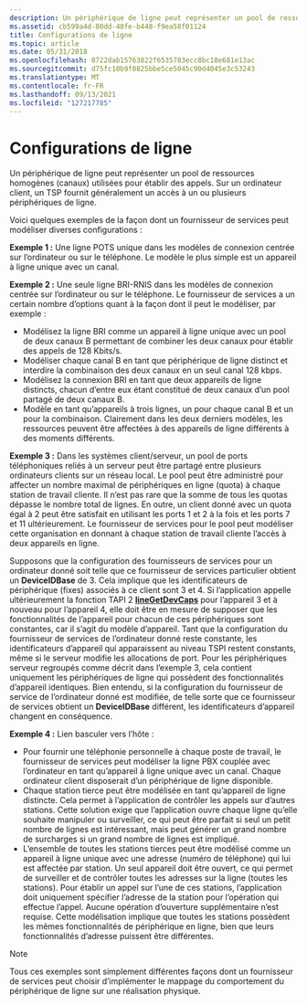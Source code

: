 ```yaml
---
description: Un périphérique de ligne peut représenter un pool de ressources homogènes (canaux) utilisées pour établir des appels. Sur un ordinateur client, un TSP fournit généralement un accès à un ou plusieurs périphériques de ligne.
ms.assetid: cb599a4d-80dd-40fe-b448-f9ea58f01124
title: Configurations de ligne
ms.topic: article
ms.date: 05/31/2018
ms.openlocfilehash: 8722dab15763822f6535783ecc8bc18e681e13ac
ms.sourcegitcommit: d75fc10b9f0825bbe5ce5045c90d4045e3c53243
ms.translationtype: MT
ms.contentlocale: fr-FR
ms.lasthandoff: 09/13/2021
ms.locfileid: "127217785"
---
```

# <a name="line-configurations"></a>Configurations de ligne

Un périphérique de ligne peut représenter un pool de ressources homogènes (canaux) utilisées pour établir des appels. Sur un ordinateur client, un TSP fournit généralement un accès à un ou plusieurs périphériques de ligne.

Voici quelques exemples de la façon dont un fournisseur de services peut modéliser diverses configurations :

**Exemple 1 :** Une ligne POTS unique dans les modèles de connexion centrée sur l’ordinateur ou sur le téléphone. Le modèle le plus simple est un appareil à ligne unique avec un canal.

**Exemple 2 :** Une seule ligne BRI-RNIS dans les modèles de connexion centrée sur l’ordinateur ou sur le téléphone. Le fournisseur de services a un certain nombre d’options quant à la façon dont il peut le modéliser, par exemple :

-   Modélisez la ligne BRI comme un appareil à ligne unique avec un pool de deux canaux B permettant de combiner les deux canaux pour établir des appels de 128 Kbits/s.
-   Modéliser chaque canal B en tant que périphérique de ligne distinct et interdire la combinaison des deux canaux en un seul canal 128 kbps.
-   Modélisez la connexion BRI en tant que deux appareils de ligne distincts, chacun d’entre eux étant constitué de deux canaux d’un pool partagé de deux canaux B.
-   Modèle en tant qu’appareils à trois lignes, un pour chaque canal B et un pour la combinaison. Clairement dans les deux derniers modèles, les ressources peuvent être affectées à des appareils de ligne différents à des moments différents.

**Exemple 3 :** Dans les systèmes client/serveur, un pool de ports téléphoniques reliés à un serveur peut être partagé entre plusieurs ordinateurs clients sur un réseau local. Le pool peut être administré pour affecter un nombre maximal de périphériques en ligne (quota) à chaque station de travail cliente. Il n’est pas rare que la somme de tous les quotas dépasse le nombre total de lignes. En outre, un client donné avec un quota égal à 2 peut être satisfait en utilisant les ports 1 et 2 à la fois et les ports 7 et 11 ultérieurement. Le fournisseur de services pour le pool peut modéliser cette organisation en donnant à chaque station de travail cliente l’accès à deux appareils en ligne.

Supposons que la configuration des fournisseurs de services pour un ordinateur donné soit telle que ce fournisseur de services particulier obtient un **DeviceIDBase** de 3. Cela implique que les identificateurs de périphérique (fixes) associés à ce client sont 3 et 4. Si l’application appelle ultérieurement la fonction TAPI 2 [**lineGetDevCaps**](/windows/win32/api/tapi/nf-tapi-linegetdevcaps) pour l’appareil 3 et à nouveau pour l’appareil 4, elle doit être en mesure de supposer que les fonctionnalités de l’appareil pour chacun de ces périphériques sont constantes, car il s’agit du modèle d’appareil. Tant que la configuration du fournisseur de services de l’ordinateur donné reste constante, les identificateurs d’appareil qui apparaissent au niveau TSPI restent constants, même si le serveur modifie les allocations de port. Pour les périphériques serveur regroupés comme décrit dans l’exemple 3, cela contient uniquement les périphériques de ligne qui possèdent des fonctionnalités d’appareil identiques. Bien entendu, si la configuration du fournisseur de service de l’ordinateur donné est modifiée, de telle sorte que ce fournisseur de services obtient un **DeviceIDBase** différent, les identificateurs d’appareil changent en conséquence.

**Exemple 4 :** Lien basculer vers l’hôte :

-   Pour fournir une téléphonie personnelle à chaque poste de travail, le fournisseur de services peut modéliser la ligne PBX couplée avec l’ordinateur en tant qu’appareil à ligne unique avec un canal. Chaque ordinateur client disposerait d’un périphérique de ligne disponible.
-   Chaque station tierce peut être modélisée en tant qu’appareil de ligne distincte. Cela permet à l’application de contrôler les appels sur d’autres stations. Cette solution exige que l’application ouvre chaque ligne qu’elle souhaite manipuler ou surveiller, ce qui peut être parfait si seul un petit nombre de lignes est intéressant, mais peut générer un grand nombre de surcharges si un grand nombre de lignes est impliqué.
-   L’ensemble de toutes les stations tierces peut être modélisé comme un appareil à ligne unique avec une adresse (numéro de téléphone) qui lui est affectée par station. Un seul appareil doit être ouvert, ce qui permet de surveiller et de contrôler toutes les adresses sur la ligne (toutes les stations). Pour établir un appel sur l’une de ces stations, l’application doit uniquement spécifier l’adresse de la station pour l’opération qui effectue l’appel. Aucune opération d’ouverture supplémentaire n’est requise. Cette modélisation implique que toutes les stations possèdent les mêmes fonctionnalités de périphérique en ligne, bien que leurs fonctionnalités d’adresse puissent être différentes.

> [!Note]  
> Tous ces exemples sont simplement différentes façons dont un fournisseur de services peut choisir d’implémenter le mappage du comportement du périphérique de ligne sur une réalisation physique.

 

 

 
